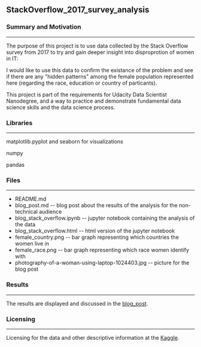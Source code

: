 ## StackOverflow_2017_survey_analysis

### Summary and Motivation
___
The purpose of this project is to use data collected by the Stack Overflow survey from 2017 to try and gain deeper insight into disproprotion of women in IT:

I would like to use this data to confirm the existance of the problem and see if there are any "hidden patterns" among the female population represented here (regarding the race, education or country of particants).

This project is part of the requirements for Udacity Data Scientist Nanodegree, and a way to practice and demonstrate fundamental data science skills and the data science process.


### Libraries
___
matplotlib.pyplot and seaborn for visualizations

numpy

pandas

### Files
___
* README.md 
* blog_post.md -- blog post about the results of the analysis for the non-technical audience
* blog_stack_overflow.ipynb -- jupyter notebook containing the analysis of the data
* blog_stack_overflow.html -- html version of the jupyter notebook
* female_country.png -- bar graph representing which countries the women live in
* female_race.png -- bar graph representing which race women identify with 
* photography-of-a-woman-using-laptop-1024403.jpg -- picture for the blog post

### Results
___
The results are displayed and discussed in the [blog_post](https://medium.com/@milbajagic/gender-gap-in-it-b08ef357e2fe).

### Licensing
___
Licensing for the data and other descriptive information at the [Kaggle](https://www.kaggle.com/stackoverflow/so-survey-2017/data).
